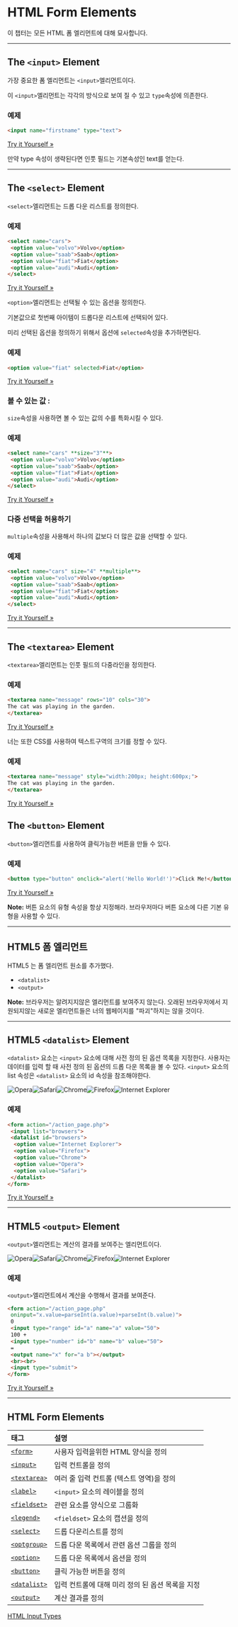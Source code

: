 # HTML Form Elements

이 챕터는 모든 HTML 폼 엘리먼트에 대해 묘사합니다.

------

## The `<input>` Element

가장 중요한 폼 엘리먼트는 `<input>`엘리먼트이다.

이 `<input>`엘리먼트는 각각의 방식으로 보여 질 수 있고 `type`속성에 의존한다.

### 예제

```html
<input name="firstname" type="text">
```

[Try it Yourself »](https://www.w3schools.com/html/tryit.asp?filename=tryhtml_elem_input)

만약 type 속성이 생략된다면 인풋 필드는 기본속성인 text를 얻는다.

------

## The `<select>` Element

`<select>`엘리먼트는 드롭 다운 리스트를 정의한다.

### 예제

```html
<select name="cars">
 <option value="volvo">Volvo</option>
 <option value="saab">Saab</option>
 <option value="fiat">Fiat</option>
 <option value="audi">Audi</option>
</select>
```

[Try it Yourself »](https://www.w3schools.com/html/tryit.asp?filename=tryhtml_elem_select)

`<option>`엘리먼트는 선택될 수 있는 옵션을 정의한다.

기본값으로 첫번째 아이템이 드롭다운 리스트에 선택되어 있다.

미리 선택된 옵션을 정의하기 위해서 옵션에 `selected`속성을 추가하면된다.

### 예제

```html
<option value="fiat" selected>Fiat</option>
```

[Try it Yourself »](https://www.w3schools.com/html/tryit.asp?filename=tryhtml_elem_select_pre)

### 볼 수 있는 값 : 

`size`속성을 사용하면 볼 수 있는 값의 수를 특화시킬 수 있다.

### 예제

```html
<select name="cars" **size="3"**>
 <option value="volvo">Volvo</option>
 <option value="saab">Saab</option>
 <option value="fiat">Fiat</option>
 <option value="audi">Audi</option>
</select>
```

[Try it Yourself »](https://www.w3schools.com/html/tryit.asp?filename=tryhtml_elem_select_size)

### 다중 선택을 허용하기

`multiple`속성을 사용해서 하나의 값보다 더 많은 값을 선택할 수 있다.

### 예제

```html
<select name="cars" size="4" **multiple**>
 <option value="volvo">Volvo</option>
 <option value="saab">Saab</option>
 <option value="fiat">Fiat</option>
 <option value="audi">Audi</option>
</select>
```

[Try it Yourself »](https://www.w3schools.com/html/tryit.asp?filename=tryhtml_elem_select_multiple)

------

## The `<textarea>` Element

`<textarea>`엘리먼트는 인풋 필드의 다중라인을 정의한다.

### 예제

```html
<textarea name="message" rows="10" cols="30">
The cat was playing in the garden.
</textarea>
```

[Try it Yourself »](https://www.w3schools.com/html/tryit.asp?filename=tryhtml_elem_textarea)

너는 또한 CSS를 사용하여 텍스트구역의 크기를 정할 수 있다.

### 예제

```html
<textarea name="message" style="width:200px; height:600px;">
The cat was playing in the garden.
</textarea>
```

[Try it Yourself »](https://www.w3schools.com/html/tryit.asp?filename=tryhtml_elem_textarea_style)

## The `<button>` Element

`<button>`엘리먼트를 사용하여 클릭가능한 버튼을 만들 수 있다.

### 예제

```html
<button type="button" onclick="alert('Hello World!')">Click Me!</button>
```

[Try it Yourself »](https://www.w3schools.com/html/tryit.asp?filename=tryhtml_elem_button)

**Note:** 버튼 요소의 유형 속성을 항상 지정해라. 브라우저마다 버튼 요소에 다른 기본 유형을 사용할 수 있다.

------

## HTML5 폼 엘리먼트

HTML5 는 폼 엘리먼트 원소를 추가했다.

- `<datalist>`
- `<output>`

**Note:** 브라우저는 알려지지않은 엘리먼트를 보여주지 않는다. 오래된 브라우저에서 지원되지않는 새로운 엘리먼트들은 너의 웹페이지를 "파괴"하지는 않을 것이다.

------

## HTML5 `<datalist>` Element

`<datalist>` 요소는 `<input>` 요소에 대해 사전 정의 된 옵션 목록을 지정한다. 사용자는 데이터를 입력 할 때 사전 정의 된 옵션의 드롭 다운 목록을 볼 수 있다. `<input>` 요소의 list 속성은 `<datalist>` 요소의 id 속성을 참조해야한다.

![Opera](https://www.w3schools.com/images/compatible_opera2020.gif)![Safari](https://www.w3schools.com/images/compatible_safari2020.gif)![Chrome](https://www.w3schools.com/images/compatible_chrome2020.gif)![Firefox](https://www.w3schools.com/images/compatible_firefox2020.gif)![Internet Explorer](https://www.w3schools.com/images/compatible_edge2020.gif)

### 예제

```html
<form action="/action_page.php">
 <input list="browsers">
 <datalist id="browsers">
  <option value="Internet Explorer">
  <option value="Firefox">
  <option value="Chrome">
  <option value="Opera">
  <option value="Safari">
 </datalist>
</form>
```

[Try it Yourself »](https://www.w3schools.com/html/tryit.asp?filename=tryhtml_elem_datalist)

------

## HTML5 `<output>` Element

`<output>`엘리먼트는 계산의 결과를 보여주는 엘리먼트이다.

![Opera](https://www.w3schools.com/images/compatible_opera2020.gif)![Safari](https://www.w3schools.com/images/compatible_safari2020.gif)![Chrome](https://www.w3schools.com/images/compatible_chrome2020.gif)![Firefox](https://www.w3schools.com/images/compatible_firefox2020.gif)![Internet Explorer](https://www.w3schools.com/images/compatible_edge2020.gif)

### 예제

`<output>`엘리먼트에서 계산을 수행해서 결과를 보여준다.

```html
<form action="/action_page.php"
 oninput="x.value=parseInt(a.value)+parseInt(b.value)">
 0
 <input type="range" id="a" name="a" value="50">
 100 +
 <input type="number" id="b" name="b" value="50">
 =
 <output name="x" for="a b"></output>
 <br><br>
 <input type="submit">
</form>
```

[Try it Yourself »](https://www.w3schools.com/html/tryit.asp?filename=tryhtml_elem_output)

------

## HTML Form Elements

| 태그                                                         | 설명                                             |
| :----------------------------------------------------------- | :----------------------------------------------- |
| [`<form>`](https://www.w3schools.com/tags/tag_form.asp)      | 사용자 입력을위한 HTML 양식을 정의               |
| [`<input>`](https://www.w3schools.com/tags/tag_input.asp)    | 입력 컨트롤을 정의                               |
| [`<textarea>`](https://www.w3schools.com/tags/tag_textarea.asp) | 여러 줄 입력 컨트롤 (텍스트 영역)을 정의         |
| [`<label>`](https://www.w3schools.com/tags/tag_label.asp)    | `<input>` 요소의 레이블을 정의                   |
| [`<fieldset>`](https://www.w3schools.com/tags/tag_fieldset.asp) | 관련 요소를 양식으로 그룹화                      |
| [`<legend>`](https://www.w3schools.com/tags/tag_legend.asp)  | `<fieldset>` 요소의 캡션을 정의                  |
| [`<select>`](https://www.w3schools.com/tags/tag_select.asp)  | 드롭 다운리스트를 정의                           |
| [`<optgroup>`](https://www.w3schools.com/tags/tag_optgroup.asp) | 드롭 다운 목록에서 관련 옵션 그룹을 정의         |
| [`<option>`](https://www.w3schools.com/tags/tag_option.asp)  | 드롭 다운 목록에서 옵션을 정의                   |
| [`<button>`](https://www.w3schools.com/tags/tag_button.asp)  | 클릭 가능한 버튼을 정의                          |
| [`<datalist>`](https://www.w3schools.com/tags/tag_datalist.asp) | 입력 컨트롤에 대해 미리 정의 된 옵션 목록을 지정 |
| [`<output>`](https://www.w3schools.com/tags/tag_output.asp)  | 계산 결과를 정의                                 |

[HTML Input Types](./HTML_inputtypes.md)